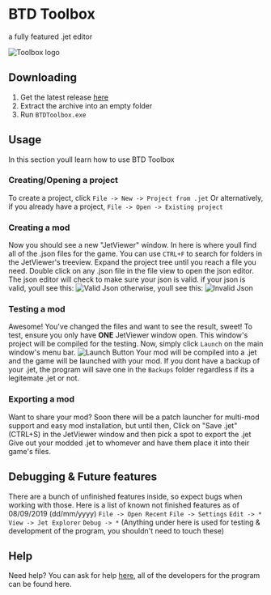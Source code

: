 # BTD Toolbox
a fully featured .jet editor

![Toolbox logo](https://media.discordapp.net/attachments/231001909442379776/620116877515161611/ReadmeBanner.png)

## Downloading
1. Get the latest release [here](https://github.com/TDToolbox/BTDToolbox/releases)
2. Extract the archive into an empty folder
3. Run ``BTDToolbox.exe``

## Usage
In this section youll learn how to use BTD Toolbox
### Creating/Opening a project
To create a project, click ``File -> New -> Project from .jet``
Or alternatively, if you already have a project, ``File -> Open -> Existing project``

### Creating a mod
Now you should see a new "JetViewer" window. In here is where youll find all of the .json files for the game.
You can use ``CTRL+F`` to search for folders in the JetViewer's treeview.
Expand the project tree until you reach a file you need.
Double click on any .json file in the file view to open the json editor.
The json editor will check to make sure your json is valid.
if your json is valid, youll see this: ![Valid Json](https://media.discordapp.net/attachments/231001909442379776/620355121703813120/unknown.png)
otherwise, youll see this: ![Invalid Json](https://media.discordapp.net/attachments/231001909442379776/620355210640097280/unknown.png)

### Testing a mod
Awesome! You've changed the files and want to see the result, sweet!
To test, ensure you only have **ONE** JetViewer window open. This window's project will be compiled for the testing.
Now, simply click ``Launch`` on the main window's menu bar. ![Launch Button](https://media.discordapp.net/attachments/231001909442379776/620354734972338186/unknown.png)
Your mod will be compiled into a .jet and the game will be launched with your mod.
If you dont have a backup of your .jet, the program will save one in the ``Backups`` folder regardless if its a legitemate .jet or not.

### Exporting a mod
Want to share your mod? Soon there will be a patch launcher for multi-mod support and easy mod installation, but until then,
Click on "Save .jet" (CTRL+S) in the JetViewer window and then pick a spot to export the .jet
Give out your modded .jet to whomever and have them place it into their game's files.

## Debugging & Future features
There are a bunch of unfinished features inside, so expect bugs when working with those.
Here is a list of known not finished features as of 08/09/2019 (dd/mm/yyyy)
``File -> Open Recent``
``File -> Settings``
``Edit -> *``
``View -> Jet Explorer``
``Debug -> *`` (Anything under here is used for testing & development of the program, you shouldn't need to touch these)

## Help
Need help? You can ask for help [here](https://discord.gg/Yr2tYte), all of the developers for the program can be found here.